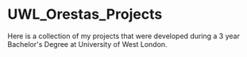 # UWL_Orestas_Projects
Here is a collection of my projects that were developed during a 3 year Bachelor's Degree at University of West London.
